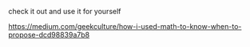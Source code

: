 check it out and use it for yourself

https://medium.com/geekculture/how-i-used-math-to-know-when-to-propose-dcd98839a7b8
